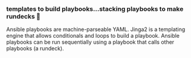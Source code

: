 ### templates to build playbooks...stacking playbooks to make rundecks 👋

Ansible playbooks are machine-parseable YAML.  Jinga2 is a templating engine that allows conditionals and loops to build a playbook.  Ansible playbooks can be run sequentially using a playbook that calls other playbooks (a rundeck).

<!--
**sdncoder/sdncoder** is a ✨ _special_ ✨ repository because its `README.md` (this file) appears on your GitHub profile.

are some ideas to get you started:

- 🔭 I’m currently working on ...
- 🌱 I’m currently learning ...
- 👯 I’m looking to collaborate on ...
- 🤔 I’m looking for help with ...
- 💬 Ask me about ...
- 📫 How to reach me: ...
- 😄 Pronouns: ...
- ⚡ Fun fact: ...
-->
